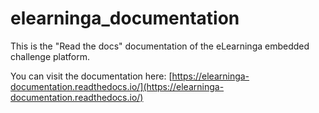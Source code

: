# elearninga_documentation
This is the "Read the docs" documentation of the eLearninga embedded challenge platform.

You can visit the documentation here: [https://elearninga-documentation.readthedocs.io/](https://elearninga-documentation.readthedocs.io/)
